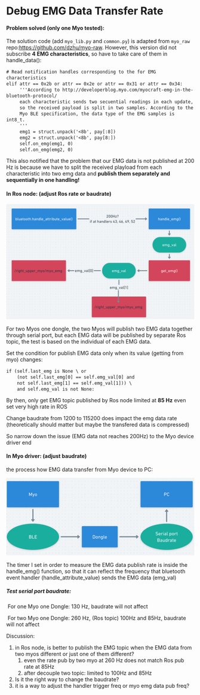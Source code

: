 # Debug EMG Data Transfer Rate

#### Problem solved (only one Myo tested):

The solution code (add `myo_lib.py` and `common.py`) is adapted from `myo_raw` repo:https://github.com/dzhu/myo-raw. However, this version did not subscribe **4 EMG  characteristics**, so have to take care of them in handle_data():

```
# Read notification handles corresponding to the for EMG characteristics
elif attr == 0x2b or attr == 0x2e or attr == 0x31 or attr == 0x34:
     '''According to http://developerblog.myo.com/myocraft-emg-in-the-bluetooth-protocol/
     each characteristic sends two secuential readings in each update,
     so the received payload is split in two samples. According to the
     Myo BLE specification, the data type of the EMG samples is int8_t.
     '''
     emg1 = struct.unpack('<8b', pay[:8])
     emg2 = struct.unpack('<8b', pay[8:])
     self.on_emg(emg1, 0)
     self.on_emg(emg2, 0)
```

This also notified that the problem that our EMG data is not published at 200 Hz is because we have to split the received playload from each characteristic into two emg data and **publish them separately and sequentially in one handling!**



#### In Ros node: (adjust Ros rate or baudrate)

![emg_val](emg_val.png)

For two Myos one dongle,  the two Myos will publish two EMG data together through serial port, but each EMG data will be published by separate Ros topic, the test is based on the individual of each EMG data.

Set the condition for publish EMG data only when its value (getting from myo) changes:

```
if (self.last_emg is None \ or 
	(not self.last_emg[0] == self.emg_val[0] and 
	not self.last_emg[1] == self.emg_val[1])) \
	and self.emg_val is not None:
```

By then, only get EMG topic published by Ros node limited at **85 Hz** even set very high rate in ROS

Change baudrate from 1200 to 115200 does impact the emg data rate (theoretically should matter but maybe the transfered data is compressed)

So narrow down the issue (EMG data not reaches 200Hz) to the Myo device driver end 

#### In Myo driver: (adjust baudrate)

the process how EMG data transfer from Myo device to PC:

![myodriver](myodriver.png)

The timer I set in order to measure the EMG data publish rate is inside the handle_emg() function, so that it can reflect the frequency that bluetooth event handler (handle_attribute_value)  sends the EMG data (emg_val) 

##### Test serial port baudrate:

​	For one Myo one Dongle: 130 Hz, baudrate will not affect

​	For two Myo one Dongle: 260 Hz,    (Ros topic)  100Hz and 85Hz,   baudrate will not affect



Discussion:

1. in Ros node, is better to publish the EMG topic when the EMG data from two myos different or just one of them different?  
   1. even the rate pub by two myo at 260 Hz does not match Ros pub rate at 85Hz
   2. after decouple two topic: limited to 100Hz and 85Hz 
2. Is it the right way to change the baudrate?
3. it is a way to adjust the handler trigger freq or myo emg data pub freq?

